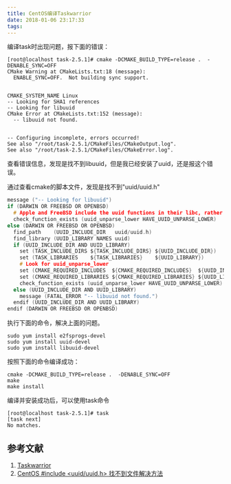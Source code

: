 ```yaml
---
title: CentOS编译Taskwarrior
date: 2018-01-06 23:17:33
tags:
---
```


编译task时出现问题，报下面的错误：
```
[root@localhost task-2.5.1]# cmake -DCMAKE_BUILD_TYPE=release .  -DENABLE_SYNC=OFF
CMake Warning at CMakeLists.txt:18 (message):
  ENABLE_SYNC=OFF.  Not building sync support.


CMAKE_SYSTEM_NAME Linux
-- Looking for SHA1 references
-- Looking for libuuid
CMake Error at CMakeLists.txt:152 (message):
  -- libuuid not found.


-- Configuring incomplete, errors occurred!
See also "/root/task-2.5.1/CMakeFiles/CMakeOutput.log".
See also "/root/task-2.5.1/CMakeFiles/CMakeError.log".

```
查看错误信息，发现是找不到libuuid，但是我已经安装了uuid，还是报这个错误。


通过查看cmake的脚本文件，发现是找不到"uuid/uuid.h"
``` c
message ("-- Looking for libuuid")
if (DARWIN OR FREEBSD OR OPENBSD)
  # Apple and FreeBSD include the uuid functions in their libc, rather than libuuid
  check_function_exists (uuid_unparse_lower HAVE_UUID_UNPARSE_LOWER)
else (DARWIN OR FREEBSD OR OPENBSD)
  find_path    (UUID_INCLUDE_DIR   uuid/uuid.h)
  find_library (UUID_LIBRARY NAMES uuid)
  if (UUID_INCLUDE_DIR AND UUID_LIBRARY)
    set (TASK_INCLUDE_DIRS ${TASK_INCLUDE_DIRS} ${UUID_INCLUDE_DIR})
    set (TASK_LIBRARIES    ${TASK_LIBRARIES}    ${UUID_LIBRARY})
    # Look for uuid_unparse_lower
    set (CMAKE_REQUIRED_INCLUDES  ${CMAKE_REQUIRED_INCLUDES}  ${UUID_INCLUDE_DIR})
    set (CMAKE_REQUIRED_LIBRARIES ${CMAKE_REQUIRED_LIBRARIES} ${UUID_LIBRARY})
    check_function_exists (uuid_unparse_lower HAVE_UUID_UNPARSE_LOWER)
  else (UUID_INCLUDE_DIR AND UUID_LIBRARY)
    message (FATAL_ERROR "-- libuuid not found.")
  endif (UUID_INCLUDE_DIR AND UUID_LIBRARY)
endif (DARWIN OR FREEBSD OR OPENBSD)
```

执行下面的命令，解决上面的问题。
```
sudo yum install e2fsprogs-devel
sudo yum install uuid-devel
sudo yum install libuuid-devel
```

按照下面的命令编译成功：
```
cmake -DCMAKE_BUILD_TYPE=release .  -DENABLE_SYNC=OFF
make
make install
```

编译并安装成功后，可以使用task命令
```
[root@localhost task-2.5.1]# task
[task next]
No matches.
```

## 参考文献
1. [Taskwarrior](https://taskwarrior.org/)
2. [CentOS #include <uuid/uuid.h> 找不到文件解决方法](http://blog.csdn.net/shell2008/article/details/40616911)
